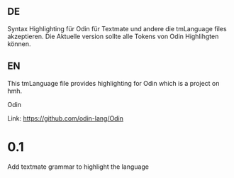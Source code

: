 ## DE
Syntax Highlighting für Odin für Textmate und andere die tmLanguage files akzeptieren. 
Die Aktuelle version sollte alle Tokens von Odin Highlihgten können.

## EN

This tmLanguage file provides highlighting for Odin which is a project on hmh.

Odin

Link: https://github.com/odin-lang/Odin

# 0.1
Add textmate grammar to highlight the language

